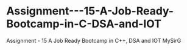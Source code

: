 # Assignment---15-A-Job-Ready-Bootcamp-in-C-DSA-and-IOT
Assignment - 15 A Job Ready Bootcamp in C++, DSA and IOT MySirG

